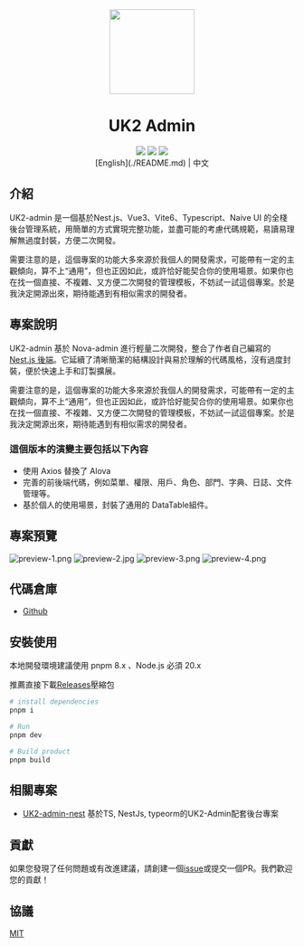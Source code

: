<div align="center">
<img src="https://s2.loli.net/2025/09/27/rN84dp3uh1TWBlJ.png" style="width:150px"/>
    <h1>UK2 Admin</h1>
</div>
<div align="center">
    <img src="https://img.shields.io/github/license/akizono/uk2-admin"/>
    <img src="https://badgen.net/github/stars/akizono/uk2-admin?icon=github"/>
    <img src="https://img.shields.io/github/forks/akizono/uk2-admin"/>
</div>

<div align='center'>
  [English](./README.md) | 中文
</div>

## 介紹

UK2-admin 是一個基於Nest.js、Vue3、Vite6、Typescript、Naive UI 的全棧後台管理系統，用簡單的方式實現完整功能，並盡可能的考慮代碼規範，易讀易理解無過度封裝，方便二次開發。

需要注意的是，這個專案的功能大多來源於我個人的開發需求，可能帶有一定的主觀傾向，算不上“通用”，但也正因如此，或許恰好能契合你的使用場景。如果你也在找一個直接、不複雜、又方便二次開發的管理模板，不妨試一試這個專案。於是我決定開源出來，期待能遇到有相似需求的開發者。

## 專案說明

UK2-admin 基於 Nova-admin 進行輕量二次開發，整合了作者自己編寫的 [Nest.js 後端](https://github.com/akizono/uk2-admin-nest)。它延續了清晰簡潔的結構設計與易於理解的代碼風格，沒有過度封裝，便於快速上手和訂製擴展。

需要注意的是，這個專案的功能大多來源於我個人的開發需求，可能帶有一定的主觀傾向，算不上“通用”，但也正因如此，或許恰好能契合你的使用場景。如果你也在找一個直接、不複雜、又方便二次開發的管理模板，不妨試一試這個專案。於是我決定開源出來，期待能遇到有相似需求的開發者。

### 這個版本的演變主要包括以下內容

- 使用 Axios 替換了 Alova
- 完善的前後端代碼，例如菜單、權限、用戶、角色、部門、字典、日誌、文件管理等。
- 基於個人的使用場景，封裝了通用的 DataTable組件。

## 專案預覽

![preview-1.png](https://s2.loli.net/2025/09/27/j6UuvLYSVHEcq8X.png)
![preview-2.jpg](https://s2.loli.net/2025/09/27/3IMqzjLOEWhVHy5.png)
![preview-3.png](https://s2.loli.net/2025/09/27/dUiL3mgnDy4tRzp.png)
![preview-4.png](https://s2.loli.net/2025/09/27/IniYhGKx6AvZ9kq.png)

## 代碼倉庫

- [Github](https://github.com/akizono/uk2-admin)

## 安裝使用

本地開發環境建議使用 pnpm 8.x 、Node.js 必須 20.x

推薦直接下載[Releases](https://github.com/chansee97/nova-admin/releases)壓縮包

```bash
# install dependencies
pnpm i

# Run
pnpm dev

# Build product
pnpm build

```

## 相關專案

- [UK2-admin-nest](https://github.com/akizono/uk2-admin-nest) 基於TS, NestJs, typeorm的UK2-Admin配套後台專案

## 貢獻

如果您發現了任何問題或有改進建議，請創建一個[issue](uk2-admin/issues/new)或提交一個PR。我們歡迎您的貢獻！

## 協議

[MIT](LICENSE)
